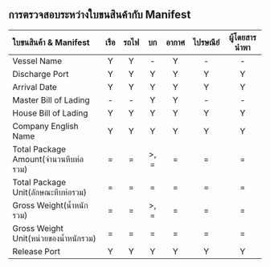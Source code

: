 

## การตรวจสอบระหว่างใบขนสินค้ากับ Manifest

|ใบขนสินค้า & Manifest|เรือ| รถไฟ|บก|  อากาศ|ไปรษณีย์|  ผู้โดยสารนำพา|
|:----------|:--------:|:-----:|:------:|:------:|:-------:|:----------:|
|Vessel Name|	Y|	Y|	-|	Y|	-|	-|
|Discharge Port|Y|	Y|	Y|	Y|	Y|	Y|	
|Arrival Date|	Y|	Y|	Y|	Y|	Y|	Y|	
|Master Bill of Lading|	-|	-|	Y|	Y|	-|	-|
|House Bill of Lading|	Y|	Y|	Y|	Y|	Y|	Y|
|Company English Name|	Y|	Y|	Y|	Y|	Y|	Y|
|Total Package Amount(จำนวนหีบห่อรวม)|	=|	=|	>, =|	=|	=|	=|
|Total Package Unit(ลักษณะหีบห่อรวม)|	=|	=|	=|	=|	=|	=|
|Gross Weight(น้ำหนักรวม)|	=|	=|	>, =|	=|	=|	=|
|Gross Weight Unit(หน่วยของน้ำหนักรวม)|	=|	=|	=|	=|	=|	=|
|Release Port|	Y|	Y|	Y|	Y|	Y|	Y|
<!--stackedit_data:
eyJoaXN0b3J5IjpbMTM5ODU4OTA2NSwtMTczMjgzNjgzNV19
-->